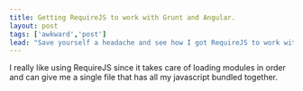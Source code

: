 ```yaml
---
title: Getting RequireJS to work with Grunt and Angular.
layout: post
tags: ['awkward','post']
lead: "Save yourself a headache and see how I got RequireJS to work with Grunt and Angular"
---
```


I really like using RequireJS since it takes care of loading modules in order and can give me a single file that has all my javascript bundled together.